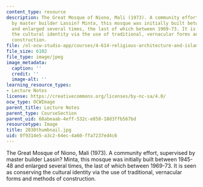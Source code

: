 ```yaml
---
content_type: resource
description: The Great Mosque of Niono, Mali (1973). A community effort, supervised
  by master builder Lassin? Minta, this mosque was initially built between 1945-48
  and enlarged several times, the last of which between 1969-73. It is seen as conserving
  the cultural identity via the use of traditional, vernacular forms and methods of
  construction.
file: /ol-ocw-studio-app/courses/4-614-religious-architecture-and-islamic-cultures-fall-2002/0f9314e5a3c264ec4a60ffa7237ed4c6_2038thumbnail.jpg
file_size: 6102
file_type: image/jpeg
image_metadata:
  caption: ''
  credit: ''
  image-alt: ''
learning_resource_types:
- Lecture Notes
license: https://creativecommons.org/licenses/by-nc-sa/4.0/
ocw_type: OCWImage
parent_title: Lecture Notes
parent_type: CourseSection
parent_uid: 68abeaab-4eff-532c-e858-18d3ffb567bd
resourcetype: Image
title: 2038thumbnail.jpg
uid: 0f9314e5-a3c2-64ec-4a60-ffa7237ed4c6
---
```

The Great Mosque of Niono, Mali (1973). A community effort, supervised by master builder Lassin? Minta, this mosque was initially built between 1945-48 and enlarged several times, the last of which between 1969-73. It is seen as conserving the cultural identity via the use of traditional, vernacular forms and methods of construction.